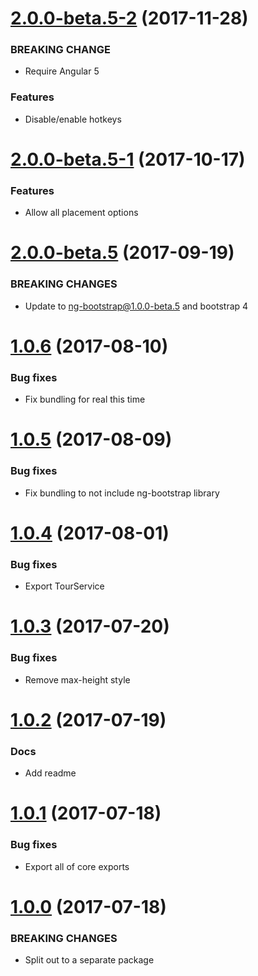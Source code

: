 <a name="2.0.0-beta.5-2"></a>
# [2.0.0-beta.5-2](https://github.com/isaacplmann/ngx-tour) (2017-11-28)


### BREAKING CHANGE

* Require Angular 5


### Features

* Disable/enable hotkeys

<a name="2.0.0-beta.5-1"></a>
# [2.0.0-beta.5-1](https://github.com/isaacplmann/ngx-tour) (2017-10-17)


### Features

* Allow all placement options


<a name="2.0.0-beta.5"></a>
# [2.0.0-beta.5](https://github.com/isaacplmann/ngx-tour) (2017-09-19)


### BREAKING CHANGES

* Update to ng-bootstrap@1.0.0-beta.5 and bootstrap 4


<a name="1.0.6"></a>
# [1.0.6](https://github.com/isaacplmann/ngx-tour) (2017-08-10)


### Bug fixes

* Fix bundling for real this time


<a name="1.0.5"></a>
# [1.0.5](https://github.com/isaacplmann/ngx-tour) (2017-08-09)


### Bug fixes

* Fix bundling to not include ng-bootstrap library


<a name="1.0.4"></a>
# [1.0.4](https://github.com/isaacplmann/ngx-tour) (2017-08-01)


### Bug fixes

* Export TourService


<a name="1.0.3"></a>
# [1.0.3](https://github.com/isaacplmann/ngx-tour) (2017-07-20)


### Bug fixes

* Remove max-height style


<a name="1.0.2"></a>
# [1.0.2](https://github.com/isaacplmann/ngx-tour) (2017-07-19)


### Docs

* Add readme


<a name="1.0.1"></a>
# [1.0.1](https://github.com/isaacplmann/ngx-tour) (2017-07-18)


### Bug fixes

* Export all of core exports


<a name="1.0.0"></a>
# [1.0.0](https://github.com/isaacplmann/ngx-tour) (2017-07-18)


### BREAKING CHANGES

* Split out to a separate package


